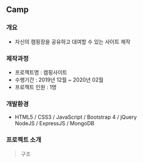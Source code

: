 Camp
----------
### 개요
- 자신의 캠핑장을 공유하고 대여할 수 있는 사이트 제작

### 제작과정
- 프로젝트명 : 캠핑사이트
- 수행기간 : 2019년 12월 ~ 2020년 02월
- 프로젝트 인원 : 1명

### 개발환경
- HTML5 / CSS3 / JavaScript / Bootstrap 4 / jQuery   
NodeJS / ExpressJS / MongoDB

### 프로젝트 소개
> 구조

